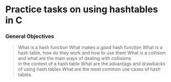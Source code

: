 # Practice tasks on using hashtables in C

### General Objectives
> What is a hash function
> What makes a good hash function
> What is a hash table, how do they work and how to use them
> What is a collision and what are the main ways of dealing with collisions\
in the context of a hash table
> What are the advantags and drawbacks of using hash tables
> What are the most common use cases of hash tables
